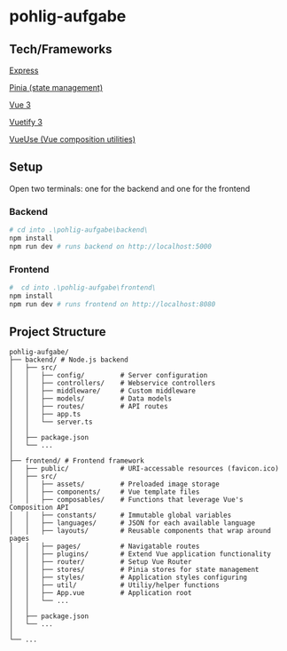 # pohlig-aufgabe

## Tech/Frameworks

[Express](https://expressjs.com/)

[Pinia (state management)](https://pinia.vuejs.org/)

[Vue 3](https://vuejs.org/)

[Vuetify 3](https://next.vuetifyjs.com/en/)

[VueUse (Vue composition utilities)](https://vueuse.org/)

## Setup

Open two terminals:  one for the backend and one for the frontend

### Backend

```bash
# cd into .\pohlig-aufgabe\backend\
npm install
npm run dev # runs backend on http://localhost:5000
```

### Frontend

```bash
#  cd into .\pohlig-aufgabe\frontend\
npm install
npm run dev # runs frontend on http://localhost:8080
```

## Project Structure
```
pohlig-aufgabe/
├── backend/ # Node.js backend
│   ├── src/
│   │   ├── config/         # Server configuration
│   │   ├── controllers/    # Webservice controllers
│   │   ├── middleware/     # Custom middleware
│   │   ├── models/         # Data models
│   │   ├── routes/         # API routes
│   │   ├── app.ts
│   │   └── server.ts
│   │
│   ├── package.json
│   └── ...
│
├── frontend/ # Frontend framework
│   ├── public/             # URI-accessable resources (favicon.ico)
│   ├── src/
│   │   ├── assets/         # Preloaded image storage
│   │   ├── components/     # Vue template files
│   │   ├── composables/    # Functions that leverage Vue's Composition API
│   │   ├── constants/      # Immutable global variables
│   │   ├── languages/      # JSON for each available language
│   │   ├── layouts/        # Reusable components that wrap around pages
│   │   ├── pages/          # Navigatable routes
│   │   ├── plugins/        # Extend Vue application functionality
│   │   ├── router/         # Setup Vue Router
│   │   ├── stores/         # Pinia stores for state management
│   │   ├── styles/         # Application styles configuring
│   │   ├── util/           # Utiliy/helper functions
│   │   ├── App.vue         # Application root
│   │   └── ...
│   │
│   ├── package.json
│   └── ...
│
└── ... 
```